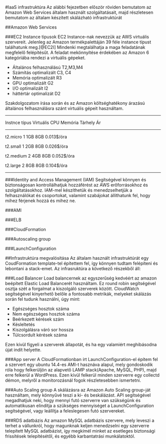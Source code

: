 #IaaS infrastruktúra
Az alábbi fejezetben először röviden bemutatom az Amazon Web Services általam használt szolgáltatásait, majd részletesen bemutatom az általam készített skálázható infrastruktúrát

##Amazon Web Services

###EC2 Instance tipusok
EC2 Instance-nak nevezzük az AWS virtuális szervereit.
Jelenleg az Amazon termékpalettáján 39 féle instance típust találhatunk meg.[@EC2I] Mindenki megtalálhatja a maga feladatának megfelelő felépítésűt. A feladat mekönnyítése érdekében az Amazon 6 kategóriába rendezi a virtuális gépeket.

* Általános felhasználású T2,M3,M4
* Számítás optimalizált C3, C4
* Memória optimalizált R3
* GPU optimalizált G2
* I/O optimalizált I2
* háttértár optimalizát D2

Szakdolgozatom írása során és az Amazon költséghatékony árazású általános felhasználásra szánt virtuális gépeit használtam.

-------------- --------------- --------- --------- ----------
Instnce típus  Virtuális CPU   Memória   Tárhely   Ár
-------------- --------------- --------- --------- ---------- 
t2.micro       1               1GB       8GB       0.013$/óra

t2.small       1               2GB       8GB       0.026$/óra

t2.medium      2               4GB       8GB       0.052$/óra

t2.large       2               8GB       8GB       0.104$/óra
-------------- --------------- --------- --------- ----------

###Identity and Access Management (IAM)
Segítségével könnyen és biztonságosan kontrollálhatjuk hozzáférést az AWS erőforrásokhoz és szolgáltatásokhoz. IAM-mel készíthetük és menedzselhetjük a felhasználókat és csoportokat, valamint szabájokat állíthatunk fel, hogy mihez férjenek hozzá és mihez ne.

###AMI


###ELB

###CloudFormation

###Autoscaling group

###LaunchConfiguration


##Infrastruktúra megvalósítása
Az általam használt infrastruktúrát egy CoudFormation template-tel építettem fel, így könnyen tudtam felépíteni és lebontani a stack-emet.
Az infrasruktúra a következő részekből áll:

###Load Balancer
Load balancernek az egyszerűség kedvéért az amazon beépített Elastic Load Balancerét használtam. Ez round robin segítségével osztja szét a forgalmat a kiszolgáló szerverek között. 
CloudWatch segítségével kinyerhető belőle a fontosabb metrikák, melyeket skálázás során fel tudunk használni, úgy mint:

* Egészséges hosztok száma
* Nem egészséges hosztok száma
* Beérkezett kérések szám
* Késleltetés
* Kiszolgálásra váró sor hossza
* Túlcsordult kérések száma

Ezen kívül figyeli a szerverek állapotát, és ha egy valamiért meghibásodna újat indít helyette.

###App server
A CloudFormationban írt LaunchConfiguration-el építem fel a szervert egy ubuntu 14.4-es AMI-t hasznáva alapul, mely gondoskodik róla hogy felkerüljön az alapvető LAMP stack(Apache, MySQL, PHP), majd erre felkerül a WordPress.
Ezen kívül felkerül minden szerverre egy collectd démon, melyről a monitorozásnál fogok részletesebben ismertetni.

###Auto Scaling group
A skálázásra az Amazon Auto Scaling group-ját használtam, mely könnyűvé teszi a ki- és beskálázást. API segítségével megadhatjuk neki, hogy mennyi futó szerverre van szükségünk és automatikusan elindítja a szükséges mennyiséget a LaunchConfiguration segítségével, vagy leállítja a feleslegesen futó szervereket.

###RDS adatbázis
Az amazon MySQL adatbázis szervere, mely leveszi a terhet a vállunkról, hogy magunknak keljen menedzselni egy szerverre telepített MySQL adatbázist, így megkímél minket az esetleges biztonsági frissítések telepítésétől, és egyébb karbantatrási munkálatoktól.
